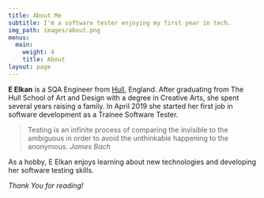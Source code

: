 ```yaml
---
title: About Me
subtitle: I'm a software tester enjoying my first year in tech.
img_path: images/about.png
menus:
  main:
    weight: 4
    title: About
layout: page
---
```


**E Elkan** is a SQA Engineer from [Hull](https://en.wikipedia.org/wiki/Kingston_upon_Hull), England. After graduating from The Hull School of Art and Design with a degree in Creative Arts, she spent several years raising a family. In April 2019 she started her first job in software development as a Trainee Software Tester.


>Testing is an infinite process of comparing the invisible to the ambiguous in order to avoid the unthinkable happening to the anonymous. <cite>James Bach</cite>

As a hobby, E Elkan enjoys learning about new technologies and developing her software testing skills.

*Thank You for reading!*
